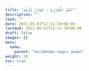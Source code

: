 ```yaml
---
title: "اسْمُ الْإِشَارَةِ – مُشَارٌ إِلَيْهِ"
description: ""
lead: ""
date: 2021-05-01T12:11:38+06:00
lastmod: 2021-05-01T12:11:38+06:00
draft: false
images: []
menu: 
  nahw:
    parent: "murakkabe_naqis_anwan"
weight: 20
toc: true
---
```



